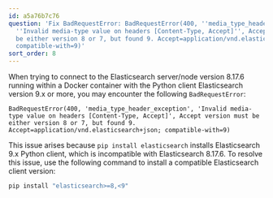 ```yaml
---
id: a5a76b7c76
question: 'Fix BadRequestError: BadRequestError(400, ''media_type_header_exception'',
  ''Invalid media-type value on headers [Content-Type, Accept]'', Accept version must
  be either version 8 or 7, but found 9. Accept=application/vnd.elasticsearch+json;
  compatible-with=9)'
sort_order: 8
---
```


When trying to connect to the Elasticsearch server/node version 8.17.6 running within a Docker container with the Python client Elasticsearch version 9.x or more, you may encounter the following `BadRequestError`:

```plaintext
BadRequestError(400, 'media_type_header_exception', 'Invalid media-type value on headers [Content-Type, Accept]', Accept version must be either version 8 or 7, but found 9. Accept=application/vnd.elasticsearch+json; compatible-with=9)
```

This issue arises because `pip install elasticsearch` installs Elasticsearch 9.x Python client, which is incompatible with Elasticsearch 8.17.6. To resolve this issue, use the following command to install a compatible Elasticsearch client version:

```bash
pip install "elasticsearch>=8,<9"
```
